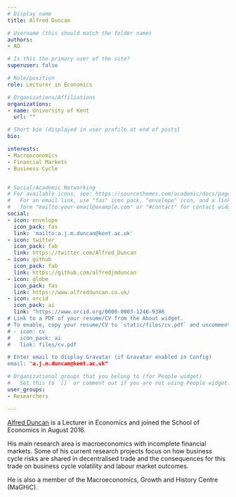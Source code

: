 ```yaml
---
# Display name
title: Alfred Duncan

# Username (this should match the folder name)
authors:
- AD

# Is this the primary user of the site?
superuser: false

# Role/position
role: Lecturer in Economics

# Organizations/Affiliations
organizations:
- name: University of Kent
  url: ""

# Short bio (displayed in user profile at end of posts)
bio:  

interests:
- Macroeconomics
- Financial Markets
- Business Cycle


# Social/Academic Networking
# For available icons, see: https://sourcethemes.com/academic/docs/page-builder/#icons
#   For an email link, use "fas" icon pack, "envelope" icon, and a link in the
#   form "mailto:your-email@example.com" or "#contact" for contact widget.
social:
- icon: envelope
  icon_pack: fas
  link: 'mailto:a.j.m.duncan@kent.ac.uk'
- icon: twitter
  icon_pack: fab
  link: https://twitter.com/Alfred_Duncan
- icon: github
  icon_pack: fab
  link: https://github.com/alfredjmduncan
- icon: globe
  icon_pack: fas
  link: https://www.alfredduncan.co.uk/
- icon: orcid
  icon_pack: ai
  link: "https://www.orcid.org/0000-0003-1246-9386 
# Link to a PDF of your resume/CV from the About widget.
# To enable, copy your resume/CV to `static/files/cv.pdf` and uncomment the lines below.
# - icon: cv
#   icon_pack: ai
#   link: files/cv.pdf

# Enter email to display Gravatar (if Gravatar enabled in Config)
email: "a.j.m.duncan@kent.ac.uk"

# Organizational groups that you belong to (for People widget)
#   Set this to `[]` or comment out if you are not using People widget.
user_groups:
- Researchers

---
```


[Alfred Duncan](https://www.alfredduncan.co.uk/) is a Lecturer in Economics and joined the School of Economics in August 2016.

His main research area is macroeconomics with incomplete financial markets. Some of his current research projects focus on how business cycle risks are shared in decentralised trade and the consequences for this trade on business cycle volatility and labour market outcomes. 

He is also a member of the Macroeconomics, Growth and History Centre (MaGHiC).

